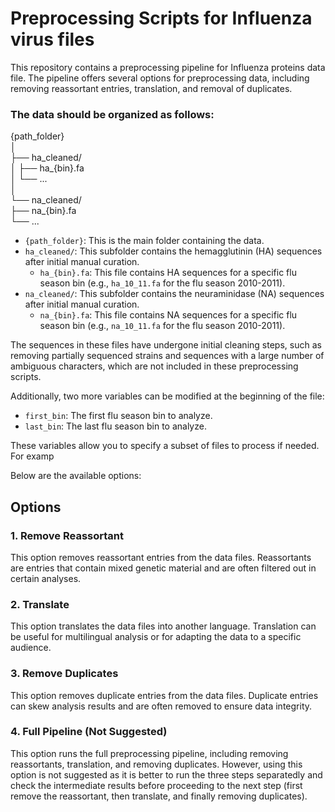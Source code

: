 # Preprocessing Scripts for Influenza virus files

This repository contains a preprocessing pipeline for Influenza proteins data file. The pipeline offers several options for preprocessing data, including removing reassortant entries, translation, and removal of duplicates.

### The data should be organized as follows:

{path_folder}  
│  
├── ha_cleaned/  
│      ├── ha_{bin}.fa  
│      └── ...  
│  
└── na_cleaned/  
       ├── na_{bin}.fa  
       └── ...  


- `{path_folder}`: This is the main folder containing the data.
- `ha_cleaned/`: This subfolder contains the hemagglutinin (HA) sequences after initial manual curation.
  - `ha_{bin}.fa`: This file contains HA sequences for a specific flu season bin (e.g., `ha_10_11.fa` for the flu season 2010-2011).
- `na_cleaned/`: This subfolder contains the neuraminidase (NA) sequences after initial manual curation.
  - `na_{bin}.fa`: This file contains NA sequences for a specific flu season bin (e.g., `na_10_11.fa` for the flu season 2010-2011).

The sequences in these files have undergone initial cleaning steps, such as removing partially sequenced strains and sequences with a large number of ambiguous characters, which are not included in these preprocessing scripts.

Additionally, two more variables can be modified at the beginning of the file:

- `first_bin`: The first flu season bin to analyze.
- `last_bin`: The last flu season bin to analyze.

These variables allow you to specify a subset of files to process if needed. For examp


Below are the available options:

## Options

### 1. Remove Reassortant

This option removes reassortant entries from the data files. Reassortants are entries that contain mixed genetic material and are often filtered out in certain analyses.

### 2. Translate

This option translates the data files into another language. Translation can be useful for multilingual analysis or for adapting the data to a specific audience.


### 3. Remove Duplicates

This option removes duplicate entries from the data files. Duplicate entries can skew analysis results and are often removed to ensure data integrity.

### 4. Full Pipeline (Not Suggested)

This option runs the full preprocessing pipeline, including removing reassortants, translation, and removing duplicates. However, using this option is not suggested as it is better to run the three steps separatedly and check the intermediate results before proceeding to the next step (first remove the reassortant, then translate, and finally removing duplicates).
